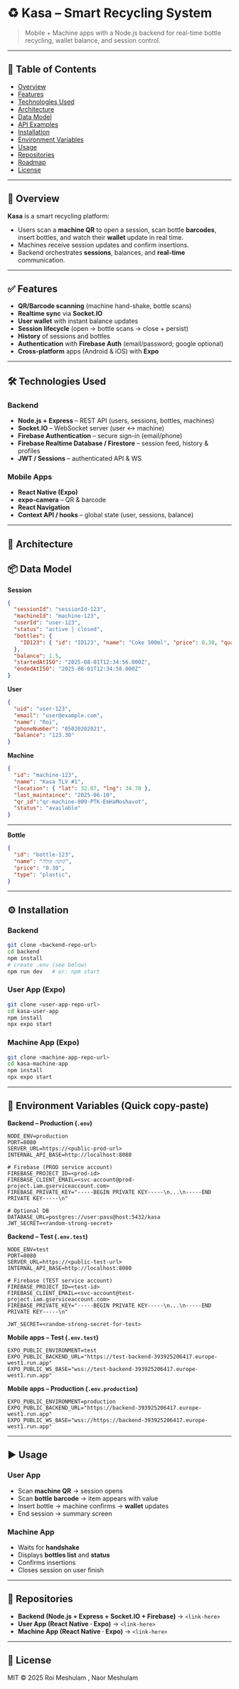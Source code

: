# ♻️ Kasa – Smart Recycling System

> Mobile + Machine apps with a Node.js backend for real-time bottle recycling, wallet balance, and session control.

---

## 📌 Table of Contents
- [Overview](#overview)
- [Features](#features)
- [Technologies Used](#technologies-used)
- [Architecture](#architecture)
- [Data Model](#data-model)
- [API Examples](#api-examples)
- [Installation](#installation)
- [Environment Variables](#environment-variables)
- [Usage](#usage)
- [Repositories](#repositories)
- [Roadmap](#roadmap)
- [License](#license)

---

## 📌 Overview

**Kasa** is a smart recycling platform:
- Users scan a **machine QR** to open a session, scan bottle **barcodes**, insert bottles, and watch their **wallet** update in real time.  
- Machines receive session updates and confirm insertions.  
- Backend orchestrates **sessions**, balances, and **real-time** communication.  

---

## ✅ Features

- **QR/Barcode scanning** (machine hand-shake, bottle scans)  
- **Realtime sync** via **Socket.IO**  
- **User wallet** with instant balance updates  
- **Session lifecycle** (open → bottle scans → close + persist)  
- **History** of sessions and bottles  
- **Authentication** with **Firebase Auth** (email/password; google optional)  
- **Cross-platform** apps (Android & iOS) with **Expo**  

---

## 🛠 Technologies Used

### Backend
- **Node.js + Express** – REST API (users, sessions, bottles, machines)  
- **Socket.IO** – WebSocket server (user ↔ machine)  
- **Firebase Authentication** – secure sign-in (email/phone)  
- **Firebase Realtime Database / Firestore** – session feed, history & profiles  
- **JWT / Sessions** – authenticated API & WS  

### Mobile Apps
- **React Native (Expo)**  
- **expo-camera** – QR & barcode  
- **React Navigation**  
- **Context API / hooks** – global state (user, sessions, balance)  

---

## 🧭 Architecture


## 📦 Data Model

**Session**
```json
{
  "sessionId": "sessionId-123",
  "machineId": "machine-123",
  "userId": "user-123",
  "status": "active | closed",
  "bottles": {
    "ID123": { "id": "ID123", "name": "Coke 500ml", "price": 0.30, "quantity": 2 }
  },
  "balance": 1.5,
  "startedAtISO": "2025-08-01T12:34:56.000Z",
  "endedAtISO": "2025-08-01T12:34:58.000Z"
}
```

**User**
```json
{
  "uid": "user-123",
  "email": "user@example.com",
  "name": "Roi",
  "phoneNumber": "05020202021",
  "balance": "123.30"
}
```

**Machine**
```json
{
  "id": "machine-123",
  "name": "Kasa TLV #1",
  "location": { "lat": 32.07, "lng": 34.78 },
  "last_maintaince": "2025-06-10",
  "qr_id":"qr-machine-009-PTK-EmHaMoshavot",
  "status": "available"
}
```

---

**Bottle**
```json
{
  "id": "bottle-123",
  "name": "קוקה קולה",
  "price": "0.30",
  "type": "plastic",
}
```

---

## ⚙️ Installation

### Backend
```bash
git clone <backend-repo-url>
cd backend
npm install
# create .env (see below)
npm run dev   # or: npm start
```

### User App (Expo)
```bash
git clone <user-app-repo-url>
cd kasa-user-app
npm install
npx expo start
```

### Machine App (Expo)
```bash
git clone <machine-app-repo-url>
cd kasa-machine-app
npm install
npx expo start
```

---

## 🔐 Environment Variables (Quick copy-paste)

**Backend – Production (`.env`)**
~~~dotenv
NODE_ENV=production
PORT=8080
SERVER_URL=https://<public-prod-url>
INTERNAL_API_BASE=http://localhost:8080

# Firebase (PROD service account)
FIREBASE_PROJECT_ID=<prod-id>
FIREBASE_CLIENT_EMAIL=<svc-account@prod-project.iam.gserviceaccount.com>
FIREBASE_PRIVATE_KEY="-----BEGIN PRIVATE KEY-----\n...\n-----END PRIVATE KEY-----\n"

# Optional DB
DATABASE_URL=postgres://user:pass@host:5432/kasa
JWT_SECRET=<random-strong-secret>
~~~

**Backend – Test (`.env.test`)**
~~~dotenv
NODE_ENV=test
PORT=8080
SERVER_URL=https://<public-test-url>
INTERNAL_API_BASE=http://localhost:8080

# Firebase (TEST service account)
FIREBASE_PROJECT_ID=<test-id>
FIREBASE_CLIENT_EMAIL=<svc-account@test-project.iam.gserviceaccount.com>
FIREBASE_PRIVATE_KEY="-----BEGIN PRIVATE KEY-----\n...\n-----END PRIVATE KEY-----\n"

JWT_SECRET=<random-strong-secret-for-test>
~~~

**Mobile apps – Test (`.env.test`)**
~~~dotenv
EXPO_PUBLIC_ENVIRONMENT=test
EXPO_PUBLIC_BACKEND_URL="https://test-backend-393925206417.europe-west1.run.app"
EXPO_PUBLIC_WS_BASE="wss://test-backend-393925206417.europe-west1.run.app"
~~~

**Mobile apps – Production (`.env.production`)**
~~~dotenv
EXPO_PUBLIC_ENVIRONMENT=production
EXPO_PUBLIC_BACKEND_URL="https://backend-393925206417.europe-west1.run.app"
EXPO_PUBLIC_WS_BASE="wss://https://backend-393925206417.europe-west1.run.app"
~~~
---
## ▶️ Usage

### User App
- Scan **machine QR** → session opens  
- Scan **bottle barcode** → item appears with value  
- Insert bottle → machine confirms → **wallet** updates  
- End session → summary screen  

### Machine App
- Waits for **handshake**  
- Displays **bottles list** and **status**  
- Confirms insertions  
- Closes session on user finish  

---

## 📂 Repositories

- **Backend (Node.js + Express + Socket.IO + Firebase)** → `<link-here>`  
- **User App (React Native · Expo)** → `<link-here>`  
- **Machine App (React Native · Expo)** → `<link-here>`  

---


## 📄 License

MIT © 2025 Roi Meshulam , Naor Meshulam
